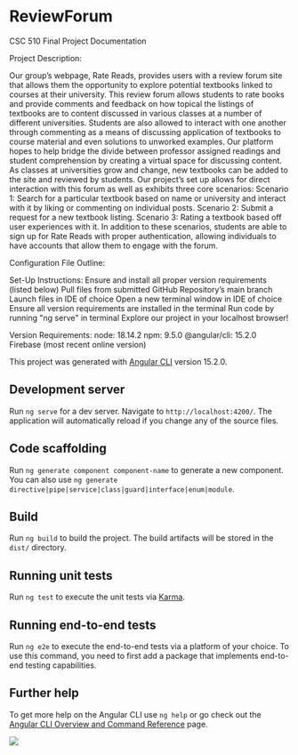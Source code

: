 # ReviewForum

CSC 510 Final Project Documentation

Project Description:

Our group’s webpage, Rate Reads, provides users with a review forum site that allows them the opportunity to explore potential textbooks linked to courses at their university. This review forum allows students to rate books and provide comments and feedback on how topical the listings of textbooks are to content discussed in various classes at a number of different universities. Students are also allowed to interact with one another through commenting as a means of discussing application of textbooks to course material and even solutions to unworked examples. Our platform hopes to help bridge the divide between professor assigned readings and student comprehension by creating a virtual space for discussing content. As classes at universities grow and change, new textbooks can be added to the site and reviewed by students. Our project’s set up allows for direct interaction with this forum as well as exhibits three core scenarios: 
Scenario 1: Search for a particular textbook based on name or university and interact with it by liking or commenting on individual posts. 
Scenario 2: Submit a request for a new textbook listing. 
Scenario 3: Rating a textbook based off user experiences with it. 
In addition to these scenarios, students are able to sign up for Rate Reads with proper authentication, allowing individuals to have accounts that allow them to engage with the forum. 


Configuration File Outline:

Set-Up Instructions: 
Ensure and install all proper version requirements (listed below)
Pull files from submitted GitHub Repository’s main branch
Launch files in IDE of choice
Open a new terminal window in IDE of choice
Ensure all version requirements are installed in the terminal 
Run code by running "ng serve" in terminal 
Explore our project in your localhost browser! 

Version Requirements:
node: 18.14.2
npm: 9.5.0
@angular/cli: 15.2.0
Firebase (most recent online version)

This project was generated with [Angular CLI](https://github.com/angular/angular-cli) version 15.2.0.

## Development server

Run `ng serve` for a dev server. Navigate to `http://localhost:4200/`. The application will automatically reload if you change any of the source files.

## Code scaffolding

Run `ng generate component component-name` to generate a new component. You can also use `ng generate directive|pipe|service|class|guard|interface|enum|module`.

## Build

Run `ng build` to build the project. The build artifacts will be stored in the `dist/` directory.

## Running unit tests

Run `ng test` to execute the unit tests via [Karma](https://karma-runner.github.io).

## Running end-to-end tests

Run `ng e2e` to execute the end-to-end tests via a platform of your choice. To use this command, you need to first add a package that implements end-to-end testing capabilities.

## Further help

To get more help on the Angular CLI use `ng help` or go check out the [Angular CLI Overview and Command Reference](https://angular.io/cli) page.

![](https://img.shields.io/badge/Coverage-66%25-5A7302.svg?style=flat&logoColor=white&color=green&prefix=$coverage$)



